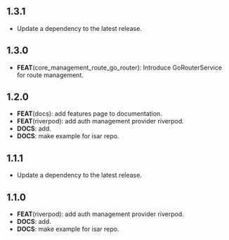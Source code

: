 ## 1.3.1

 - Update a dependency to the latest release.

## 1.3.0

 - **FEAT**(core_management_route_go_router): Introduce GoRouterService for route management.

## 1.2.0

 - **FEAT**(docs): add features page to documentation.
 - **FEAT**(riverpod): add auth management provider riverpod.
 - **DOCS**: add.
 - **DOCS**: make example for isar repo.

## 1.1.1

 - Update a dependency to the latest release.

## 1.1.0

 - **FEAT**(riverpod): add auth management provider riverpod.
 - **DOCS**: add.
 - **DOCS**: make example for isar repo.

